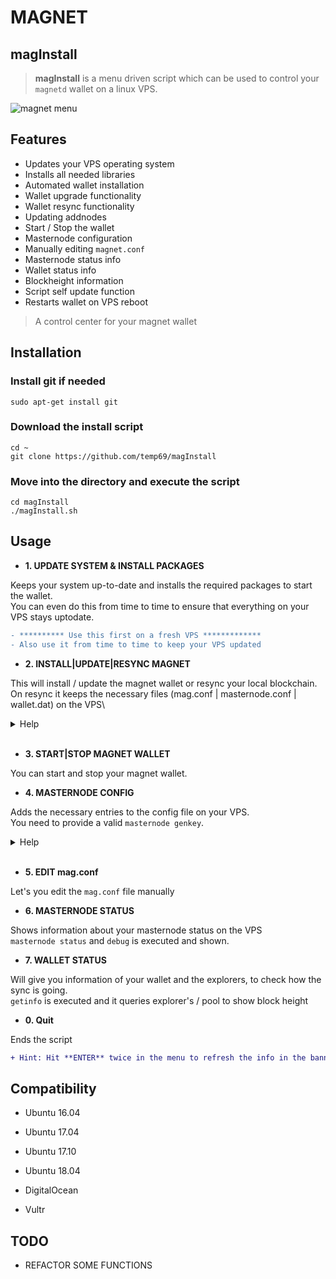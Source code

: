 # MAGNET

## magInstall

> **magInstall** is a menu driven script which can be used to control
your `magnetd` wallet on a linux VPS.

![magnet menu](https://user-images.githubusercontent.com/36497576/44571713-d884c600-a781-11e8-8fc4-428232e8d206.png)

## Features

- Updates your VPS operating system
- Installs all needed libraries
- Automated wallet installation
- Wallet upgrade functionality
- Wallet resync functionality
- Updating addnodes
- Start / Stop the wallet
- Masternode configuration
- Manually editing `magnet.conf`
- Masternode status info
- Wallet status info
- Blockheight information
- Script self update function
- Restarts wallet on VPS reboot

> A control center for your magnet wallet

## Installation

### Install git if needed
`sudo apt-get install git`

### Download the install script
`cd ~`\
`git clone https://github.com/temp69/magInstall`

### Move into the directory and execute the script
`cd magInstall`\
`./magInstall.sh`

## Usage

- **1. UPDATE SYSTEM & INSTALL PACKAGES**

Keeps your system up-to-date and installs the required packages to start the wallet.\
You can even do this from time to time to ensure that everything on your VPS stays uptodate.
```diff
- ********** Use this first on a fresh VPS *************
- Also use it from time to time to keep your VPS updated
```

- **2. INSTALL|UPDATE|RESYNC MAGNET**

This will install / update the magnet wallet or resync your local blockchain.\
On resync it keeps the necessary files (mag.conf | masternode.conf | wallet.dat) on the VPS\

<details><summary> Help </summary><blockquote>
<details><summary> Fresh Installation </summary><blockquote>
  - Create a swap drive if needed<br>
  - Installs latest wallet from magnet github<br>
  - Creates wallet restart crontab job if VPS reboots
</blockquote></details>
<details><summary> Update Wallet </summary><blockquote>
  - Approve on "Do you want to reinstall/update the wallet!? [y/n]"
</blockquote></details>
<details><summary> Resync Blockchain </summary><blockquote>
  - Approve on "Do you want to resync the blockchain? [y/n]"
</blockquote></details>
</blockquote></details><br>

- **3. START|STOP MAGNET WALLET**

You can start and stop your magnet wallet.

- **4. MASTERNODE CONFIG**

Adds the necessary entries to the config file on your VPS.\
You need to provide a valid `masternode genkey`.

<details><summary> Help </summary><blockquote>
<details><summary> Controller wallet: masternode genkey </summary><blockquote>
  <img src=https://github.com/temp69/magInstall/blob/master/images/masternodeGenkey.gif>
</blockquote></details>
<details><summary> VPS: Enter masternode genkey </summary><blockquote>
  <img src=https://github.com/temp69/magInstall/blob/master/images/magInstallMasternode.gif>
</blockquote></details>
<details><summary> Controller wallet: masternode outputs </summary><blockquote>
  - IMAGE
</blockquote></details>
<details><summary> Controller wallet: masternode.conf </summary><blockquote>
  - IMAGE
</blockquote></details>
<details><summary> Controller wallet: masternode start </summary><blockquote>
  - IMAGE
</blockquote></details>
<details><summary> VPS: Check masternode status </summary><blockquote>
  - IMAGE
</blockquote></details> 
</blockquote></details><br>

- **5. EDIT mag.conf**

Let's you edit the `mag.conf` file manually

- **6. MASTERNODE STATUS**

Shows information about your masternode status on the VPS\
`masternode status` and `debug` is executed and shown.

- **7. WALLET STATUS**

Will give you information of your wallet and the explorers, to check how the sync is going.\
`getinfo` is executed and it queries explorer's / pool to show block height

- **0. Quit**

Ends the script

```diff
+ Hint: Hit **ENTER** twice in the menu to refresh the info in the banner!
```

## Compatibility

- Ubuntu 16.04
- Ubuntu 17.04
- Ubuntu 17.10
- Ubuntu 18.04

- DigitalOcean
- Vultr

## TODO

- REFACTOR SOME FUNCTIONS
